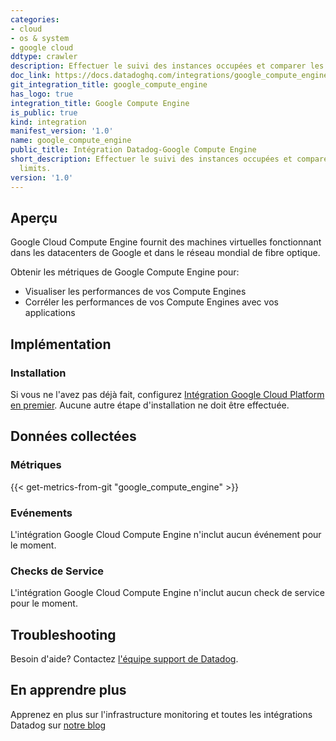 ```yaml
---
categories:
- cloud
- os & system
- google cloud
ddtype: crawler
description: Effectuer le suivi des instances occupées et comparer les mesures d'utilisation du compte aux limites de quota.
doc_link: https://docs.datadoghq.com/integrations/google_compute_engine/
git_integration_title: google_compute_engine
has_logo: true
integration_title: Google Compute Engine
is_public: true
kind: integration
manifest_version: '1.0'
name: google_compute_engine
public_title: Intégration Datadog-Google Compute Engine
short_description: Effectuer le suivi des instances occupées et comparer les mesures d'utilisation du compte aux quotas.
  limits.
version: '1.0'
---
```


## Aperçu
Google Cloud Compute Engine fournit des machines virtuelles fonctionnant dans les datacenters de Google et dans le réseau mondial de fibre optique.

Obtenir les métriques de Google Compute Engine pour:

* Visualiser les performances de vos Compute Engines
* Corréler les performances de vos Compute Engines avec vos applications

## Implémentation
### Installation

Si vous ne l'avez pas déjà fait, configurez [Intégration Google Cloud Platform en premier][1]. Aucune autre étape d'installation ne doit être effectuée.

## Données collectées
### Métriques
{{< get-metrics-from-git "google_compute_engine" >}}

### Evénements
L'intégration Google Cloud Compute Engine n'inclut aucun événement pour le moment.

### Checks de Service
L'intégration Google Cloud Compute Engine n'inclut aucun check de service pour le moment.

## Troubleshooting
Besoin d'aide? Contactez  [l'équipe support de Datadog][2].

## En apprendre plus
Apprenez en plus sur l'infrastructure monitoring et toutes les intégrations Datadog sur [notre blog][3]

[1]: https://docs.datadoghq.com/integrations/google_cloud_platform/
[2]: http://docs.datadoghq.com/help/
[3]: https://www.datadoghq.com/blog/
